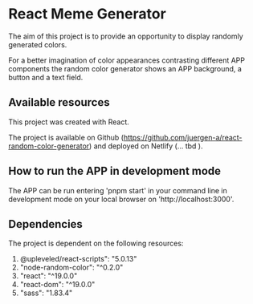 # React Meme Generator

The aim of this project is to provide an opportunity to display randomly generated colors.

For a better imagination of color appearances contrasting different APP components the random color generator shows an APP background, a button and a text field.

## Available resources

This project was created with React.

The project is available on Github (https://github.com/juergen-a/react-random-color-generator) and deployed on Netlify (... tbd ).

## How to run the APP in development mode

The APP can be run entering 'pnpm start' in your command line in development mode on your local browser on 'http://localhost:3000'.

## Dependencies

The project is dependent on the following resources:

1. @upleveled/react-scripts": "5.0.13"
2. "node-random-color": "^0.2.0"
3. "react": "^19.0.0"
4. "react-dom": "^19.0.0"
5. "sass": "1.83.4"
